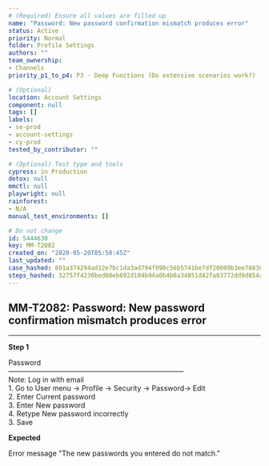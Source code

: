 ```yaml
---
# (Required) Ensure all values are filled up
name: "Password: New password confirmation mismatch produces error"
status: Active
priority: Normal
folder: Profile Settings
authors: ""
team_ownership:
- Channels
priority_p1_to_p4: P3 - Deep Functions (Do extensive scenarios work?)

# (Optional)
location: Account Settings
component: null
tags: []
labels:
- se-prod
- account-settings
- cy-prod
tested_by_contributor: ""

# (Optional) Test type and tools
cypress: in Production
detox: null
mmctl: null
playwright: null
rainforest:
- N/A
manual_test_environments: []

# Do not change
id: 5444630
key: MM-T2082
created_on: "2020-05-20T05:50:45Z"
last_updated: ""
case_hashed: 891a374294ad12e7bc1da3ad794f090c56b5741be7df20609b3ee76830658ea4c9a4dc6781bfca358b841e75558302b9
steps_hashed: 32757f4230bed08eb692d104b94a0b4b0a34851d42fa03772dd9d854a20b87520860114c6153624b97e3eb26e4616b50
---
```


<!-- (Auto-generated) Based on frontmatter's "key" and "name" -->

## MM-T2082: Password: New password confirmation mismatch produces error

---

**Step 1**

Password\
—————————————————————————\
Note: Log in with email\
1\. Go to User menu -> Profile -> Security -> Password-> Edit\
2\. Enter Current password\
3\. Enter New password\
4\. Retype New password incorrectly\
3\. Save

**Expected**

Error message "The new passwords you entered do not match."
